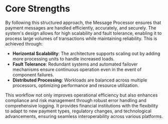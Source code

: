 # Core Strengths

By following this structured approach, the Message Processor ensures that payment messages are handled efficiently, accurately, and securely. The system's design allows for high scalability and fault tolerance, enabling it to process large volumes of transactions while maintaining reliability. This is achieved through:

- **Horizontal Scalability**: The architecture supports scaling out by adding more processing units to handle increased loads.
- **Fault Tolerance**: Redundant systems and automated failover mechanisms ensure continuous operation even in the event of component failures.
- **Distributed Processing**: Workloads are balanced across multiple processors, optimizing performance and resource utilization.

This workflow not only improves operational efficiency but also enhances compliance and risk management through robust error handling and comprehensive logging. It provides financial institutions with the flexibility to adapt to new payment types, regulatory changes, and technological advancements, ensuring seamless interoperability across various platforms.
